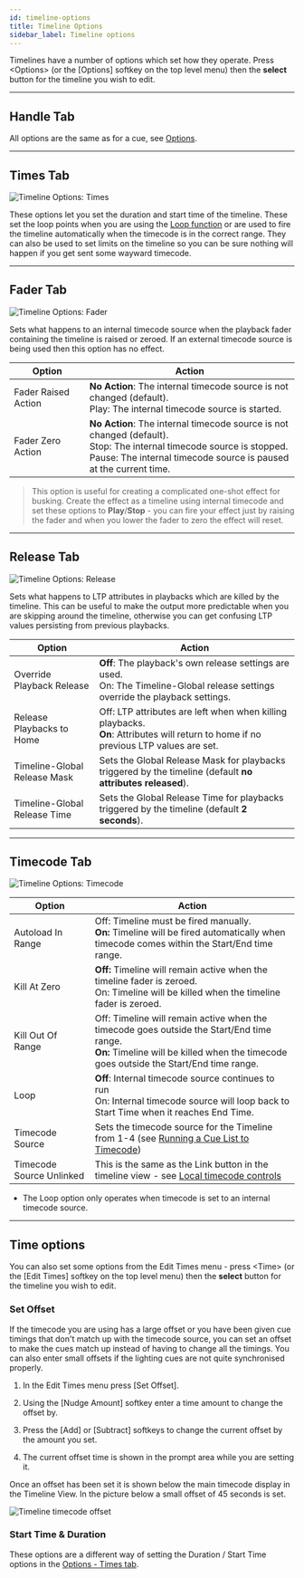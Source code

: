```yaml
---
id: timeline-options
title: Timeline Options
sidebar_label: Timeline options
---
```


Timelines have a number of options which set how they operate. 
Press \<Options\> (or the \[Options\] softkey on the top level menu) then the **select** button for the timeline you wish to edit.

--- 

## Handle Tab

All options are the same as for a cue, see [Options](../cues/playback-options.md#handle-tab).

--- 

## Times Tab

![Timeline Options: Times](/docs/images/Timeline-Options-Times.png)

These options let you set the duration and start time of the timeline. These set the loop points when you are using the 
[Loop function](../timelines/timeline-options.md#timecode-tab) or are used to fire the timeline automatically when the timecode is in the correct range.
They can also be used to set limits on the timeline so you can be sure nothing will happen if you get sent some wayward timecode.

--- 

## Fader Tab

![Timeline Options: Fader](/docs/images/Timeline-Options-Fader.png)

Sets what happens to an internal timecode source when the playback fader containing the timeline is raised or zeroed. If an external
timecode source is being used then this option has no effect.

Option              | Action
--------------------|---
Fader Raised Action | **No Action**: The internal timecode source is not changed (default).<br>Play: The internal timecode source is started.
Fader Zero Action   | **No Action**: The internal timecode source is not changed (default).<br>Stop: The internal timecode source is stopped. <br>Pause: The internal timecode source is paused at the current time.

> This option is useful for creating a complicated one-shot effect for busking. Create the effect as a timeline using internal timecode and set these options to **Play**/**Stop** - you can fire your effect just by raising the fader and when you lower the fader to zero the effect will reset.

--- 

## Release Tab

![Timeline Options: Release](/docs/images/Timeline-Options-Release.png)

Sets what happens to LTP attributes in playbacks which are killed by the timeline. This can be useful to make the output
more predictable when you are skipping around the timeline, otherwise you can get confusing LTP values
persisting from previous playbacks.

Option              | Action
--------------------|---
Override Playback Release | **Off**: The playback's own release settings are used.<br>On: The Timeline-Global release settings override the playback settings.
Release Playbacks to Home | Off: LTP attributes are left when when killing playbacks.<br>**On**: Attributes will return to home if no previous LTP values are set.
Timeline-Global Release Mask | Sets the Global Release Mask for playbacks triggered by the timeline (default **no attributes released**).
Timeline-Global Release Time | Sets the Global Release Time for playbacks triggered by the timeline (default **2 seconds**).

--- 

## Timecode Tab

![Timeline Options: Timecode](/docs/images/Timeline-Options-Timecode.png)

Option              | Action
--------------------|---
Autoload In Range | Off: Timeline must be fired manually. <br>**On:** Timeline will be fired automatically when timecode comes within the Start/End time range.
Kill At Zero | **Off:** Timeline will remain active when the timeline fader is zeroed. <br>On: Timeline will be killed when the timeline fader is zeroed. 
Kill Out Of Range | Off: Timeline will remain active when the timecode goes outside the Start/End time range. <br>**On:** Timeline will be killed when the timecode goes outside the Start/End time range.
Loop | **Off**: Internal timecode source continues to run<br>On: Internal timecode source will loop back to Start Time when it reaches End Time.
Timecode Source | Sets the timecode source for the Timeline from 1-4 (see [Running a Cue List to Timecode](../cue-lists/cue-list-timing#running-a-cue-list-to-timecode))
Timecode Source Unlinked | This is the same as the Link button in the timeline view - see [Local timecode controls](../timelines.md#local-timecode-controls)

- The Loop option only operates when timecode is set to an internal timecode source.

---

## Time options

You can also set some options from the Edit Times menu - press \<Time\> (or the \[Edit Times\] softkey on the top level menu) then the **select** button for the timeline you wish to edit.

### Set Offset

If the timecode you are using has a large offset or you have been given cue timings that don't match up
with the timecode source, you can set an offset to make the cues match up instead of having to change
all the timings. You can also enter small offsets if the lighting cues are not quite synchronised properly.

1. In the Edit Times menu press \[Set Offset\].

2. Using the \[Nudge Amount\] softkey enter a time amount to change the offset by.

3. Press the \[Add\] or \[Subtract\] softkeys to change the current offset by the amount you set. 

4. The current offset time is shown in the prompt area while you are setting it.

Once an offset has been set it is shown below the main timecode display in the Timeline View. In the
picture below a small offset of 45 seconds is set.

![Timeline timecode offset](/docs/images/Timeline-Offset.png)


### Start Time & Duration

These options are a different way of setting the Duration / Start Time options in the [Options - Times tab](../timelines/timeline-options.md#times-tab).